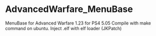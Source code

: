 # AdvancedWarfare_MenuBase
MenuBase for Advanced Warfare 1.23 for PS4 5.05
Compile with make command on ubuntu. Inject .elf with elf loader (JKPatch)
